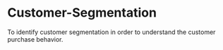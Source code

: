 # Customer-Segmentation
To identify customer segmentation in order to understand the customer purchase behavior.
